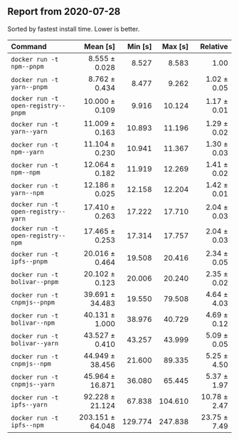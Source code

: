 ## Report from 2020-07-28

Sorted by fastest install time. Lower is better.


| Command | Mean [s] | Min [s] | Max [s] | Relative |
|:---|---:|---:|---:|---:|
| `docker run -t npm--pnpm` | 8.555 ± 0.028 | 8.527 | 8.583 | 1.00 |
| `docker run -t yarn--pnpm` | 8.762 ± 0.434 | 8.477 | 9.262 | 1.02 ± 0.05 |
| `docker run -t open-registry--pnpm` | 10.000 ± 0.109 | 9.916 | 10.124 | 1.17 ± 0.01 |
| `docker run -t yarn--yarn` | 11.009 ± 0.163 | 10.893 | 11.196 | 1.29 ± 0.02 |
| `docker run -t npm--yarn` | 11.104 ± 0.230 | 10.941 | 11.367 | 1.30 ± 0.03 |
| `docker run -t npm--npm` | 12.064 ± 0.182 | 11.919 | 12.269 | 1.41 ± 0.02 |
| `docker run -t yarn--npm` | 12.186 ± 0.025 | 12.158 | 12.204 | 1.42 ± 0.01 |
| `docker run -t open-registry--yarn` | 17.410 ± 0.263 | 17.222 | 17.710 | 2.04 ± 0.03 |
| `docker run -t open-registry--npm` | 17.465 ± 0.253 | 17.314 | 17.757 | 2.04 ± 0.03 |
| `docker run -t ipfs--pnpm` | 20.016 ± 0.464 | 19.508 | 20.416 | 2.34 ± 0.05 |
| `docker run -t bolivar--pnpm` | 20.102 ± 0.123 | 20.006 | 20.240 | 2.35 ± 0.02 |
| `docker run -t cnpmjs--pnpm` | 39.691 ± 34.483 | 19.550 | 79.508 | 4.64 ± 4.03 |
| `docker run -t bolivar--npm` | 40.131 ± 1.000 | 38.976 | 40.729 | 4.69 ± 0.12 |
| `docker run -t bolivar--yarn` | 43.527 ± 0.410 | 43.257 | 43.999 | 5.09 ± 0.05 |
| `docker run -t cnpmjs--npm` | 44.949 ± 38.456 | 21.600 | 89.335 | 5.25 ± 4.50 |
| `docker run -t cnpmjs--yarn` | 45.964 ± 16.871 | 36.080 | 65.445 | 5.37 ± 1.97 |
| `docker run -t ipfs--yarn` | 92.228 ± 21.124 | 67.838 | 104.610 | 10.78 ± 2.47 |
| `docker run -t ipfs--npm` | 203.151 ± 64.048 | 129.774 | 247.838 | 23.75 ± 7.49 |
